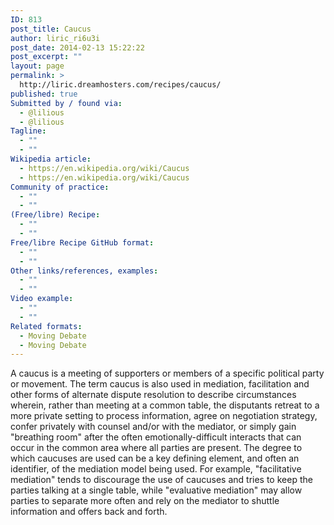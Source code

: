 ```yaml
---
ID: 813
post_title: Caucus
author: liric_ri6u3i
post_date: 2014-02-13 15:22:22
post_excerpt: ""
layout: page
permalink: >
  http://liric.dreamhosters.com/recipes/caucus/
published: true
Submitted by / found via:
  - @lilious
  - @lilious
Tagline:
  - ""
  - ""
Wikipedia article:
  - https://en.wikipedia.org/wiki/Caucus
  - https://en.wikipedia.org/wiki/Caucus
Community of practice:
  - ""
  - ""
(Free/libre) Recipe:
  - ""
  - ""
Free/libre Recipe GitHub format:
  - ""
  - ""
Other links/references, examples:
  - ""
  - ""
Video example:
  - ""
  - ""
Related formats:
  - Moving Debate
  - Moving Debate
---
```

A caucus is a meeting of supporters or members of a specific political party or movement. The term caucus is also used in mediation, facilitation and other forms of alternate dispute resolution to describe circumstances wherein, rather than meeting at a common table, the disputants retreat to a more private setting to process information, agree on negotiation strategy, confer privately with counsel and/or with the mediator, or simply gain "breathing room" after the often emotionally-difficult interacts that can occur in the common area where all parties are present. The degree to which caucuses are used can be a key defining element, and often an identifier, of the mediation model being used. For example, "facilitative mediation" tends to discourage the use of caucuses and tries to keep the parties talking at a single table, while "evaluative mediation" may allow parties to separate more often and rely on the mediator to shuttle information and offers back and forth.